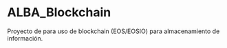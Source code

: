 # ALBA_Blockchain
Proyecto de para uso de blockchain (EOS/EOSIO) para almacenamiento de información.
